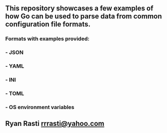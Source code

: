 ## This repository showcases a few examples of how Go can be used to parse data from common configuration file formats.
### Formats with examples provided:
### - JSON
### - YAML
### - INI
### - TOML
### - OS environment variables

## Ryan Rasti rrrasti@yahoo.com